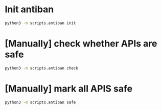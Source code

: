 # Init antiban

```sh
python3 -m scripts.antiban init
```

# [Manually] check whether APIs are safe

```sh
python3 -m scripts.antiban check
```

# [Manually] mark all APIS safe

```sh
python3 -m scripts.antiban safe
```
